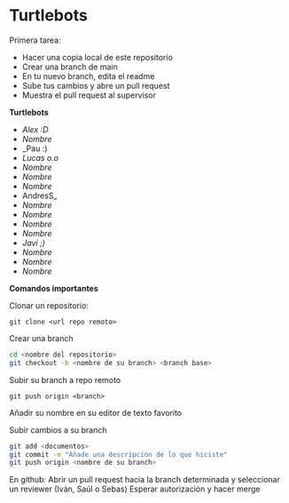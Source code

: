 # Turtlebots
Primera tarea:
  - Hacer una copia local de este repositorio
  - Crear una branch de main
  - En tu nuevo branch, edita el readme
  - Sube tus cambios y abre un pull request
  - Muestra el pull request al supervisor

**Turtlebots**
- _Alex :D_
- _Nombre_
- _Pau :)
- _Lucas o.o_
- _Nombre_
- _Nombre_
- _Nombre_
- AndresS_
- _Nombre_
- _Nombre_
- _Nombre_
- _Nombre_
- _Javi ;)_
- _Nombre_
- _Nombre_
- _Nombre_

**Comandos importantes**

Clonar un repositorio: 

  `git clone <url repo remoto>`
  
Crear una branch  
  ```bash
  cd <nombre del repositorio>
  git checkout -b <nombre de su branch> <branch base>
  ```
  
Subir su branch a repo remoto

  `git push origin <branch>`
  
Añadir su nombre en su editor de texto favorito

Subir cambios a su branch
  ```bash
  git add <documentos>
  git commit -m "Añade una descripción de lo que hiciste"
  git push origin <nombre de su branch>
  ```
  
En github:
  Abrir un pull request hacia la branch determinada y seleccionar un reviewer (Iván, Saúl o Sebas)
  Esperar autorización y hacer merge
  
